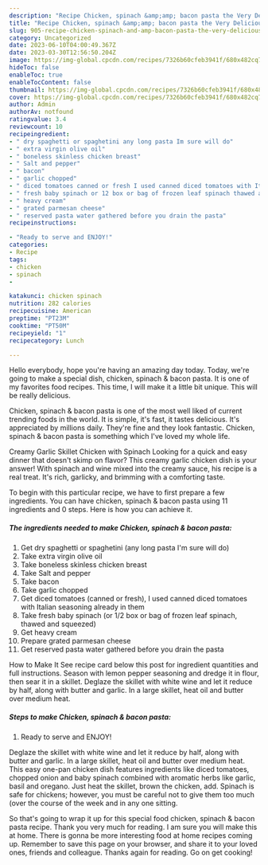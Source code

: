 ```yaml
---
description: "Recipe Chicken, spinach &amp;amp; bacon pasta the Very Delicious}"
title: "Recipe Chicken, spinach &amp;amp; bacon pasta the Very Delicious}"
slug: 905-recipe-chicken-spinach-and-amp-bacon-pasta-the-very-delicious
category: Uncategorized
date: 2023-06-10T04:00:49.367Z
date: 2023-03-30T12:56:50.204Z
image: https://img-global.cpcdn.com/recipes/7326b60cfeb3941f/680x482cq70/chicken-spinach-bacon-pasta-recipe-main-photo.jpg
hideToc: false
enableToc: true
enableTocContent: false
thumbnail: https://img-global.cpcdn.com/recipes/7326b60cfeb3941f/680x482cq70/chicken-spinach-bacon-pasta-recipe-main-photo.jpg
cover: https://img-global.cpcdn.com/recipes/7326b60cfeb3941f/680x482cq70/chicken-spinach-bacon-pasta-recipe-main-photo.jpg
author: Admin
authorAv: notfound
ratingvalue: 3.4
reviewcount: 10
recipeingredient:
- " dry spaghetti or spaghetini any long pasta Im sure will do"
- " extra virgin olive oil"
- " boneless skinless chicken breast"
- " Salt and pepper"
- " bacon"
- " garlic chopped"
- " diced tomatoes canned or fresh I used canned diced tomatoes with Italian seasoning already in them"
- " fresh baby spinach or 12 box or bag of frozen leaf spinach thawed and squeezed"
- " heavy cream"
- " grated parmesan cheese"
- " reserved pasta water gathered before you drain the pasta"
recipeinstructions:

- "Ready to serve and ENJOY!"
categories:
- Recipe
tags:
- chicken
- spinach
- 

katakunci: chicken spinach  
nutrition: 282 calories
recipecuisine: American
preptime: "PT23M"
cooktime: "PT50M"
recipeyield: "1"
recipecategory: Lunch

---
```



Hello everybody, hope you're having an amazing day today. Today, we're going to make a special dish, chicken, spinach &amp; bacon pasta. It is one of my favorites food recipes. This time, I will make it a little bit unique. This will be really delicious.

Chicken, spinach &amp; bacon pasta is one of the most well liked of current trending foods in the world. It is simple, it's fast, it tastes delicious. It's appreciated by millions daily. They're fine and they look fantastic. Chicken, spinach &amp; bacon pasta is something which I've loved my whole life.

Creamy Garlic Skillet Chicken with Spinach Looking for a quick and easy dinner that doesn&#39;t skimp on flavor? This creamy garlic chicken dish is your answer! With spinach and wine mixed into the creamy sauce, his recipe is a real treat. It&#39;s rich, garlicky, and brimming with a comforting taste.


To begin with this particular recipe, we have to first prepare a few ingredients. You can have chicken, spinach &amp; bacon pasta using 11 ingredients and 0 steps. Here is how you can achieve it.

<!--inarticleads1-->

##### The ingredients needed to make Chicken, spinach &amp; bacon pasta:

1. Get  dry spaghetti or spaghetini (any long pasta I&#39;m sure will do)
1. Take  extra virgin olive oil
1. Take  boneless skinless chicken breast
1. Take  Salt and pepper
1. Take  bacon
1. Take  garlic chopped
1. Get  diced tomatoes (canned or fresh), I used canned diced tomatoes with Italian seasoning already in them
1. Take  fresh baby spinach (or 1/2 box or bag of frozen leaf spinach, thawed and squeezed)
1. Get  heavy cream
1. Prepare  grated parmesan cheese
1. Get  reserved pasta water gathered before you drain the pasta


How to Make It See recipe card below this post for ingredient quantities and full instructions. Season with lemon pepper seasoning and dredge it in flour, then sear it in a skillet. Deglaze the skillet with white wine and let it reduce by half, along with butter and garlic. In a large skillet, heat oil and butter over medium heat. 

<!--inarticleads2-->

##### Steps to make Chicken, spinach &amp; bacon pasta:


1. Ready to serve and ENJOY!

Deglaze the skillet with white wine and let it reduce by half, along with butter and garlic. In a large skillet, heat oil and butter over medium heat. This easy one-pan chicken dish features ingredients like diced tomatoes, chopped onion and baby spinach combined with aromatic herbs like garlic, basil and oregano. Just heat the skillet, brown the chicken, add. Spinach is safe for chickens; however, you must be careful not to give them too much (over the course of the week and in any one sitting. 

So that's going to wrap it up for this special food chicken, spinach &amp; bacon pasta recipe. Thank you very much for reading. I am sure you will make this at home. There is gonna be more interesting food at home recipes coming up. Remember to save this page on your browser, and share it to your loved ones, friends and colleague. Thanks again for reading. Go on get cooking!
